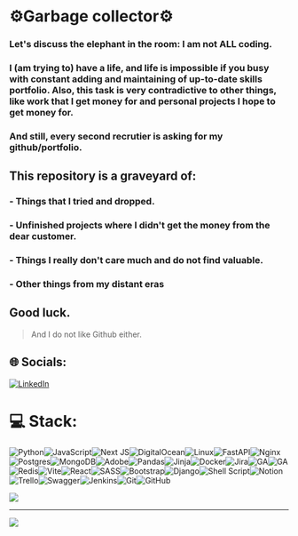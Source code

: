 # ⚙️Garbage collector⚙️
### Let's discuss the elephant in the room: I am not ALL coding.
### I (am trying to) have a life, and life is impossible if you busy with constant adding and maintaining of up-to-date skills portfolio. Also, this task is very contradictive to other things, like work that I get money for and personal projects I hope to get money for.
### And still, every second recrutier is asking for my github/portfolio.
## This repository is a graveyard of:
### - Things that I tried and dropped.
### - Unfinished projects where I didn't get the money from the dear customer.
### - Things I really don't care much and do not find valuable.
### - Other things from my distant eras
## Good luck.

> And I do not like Github either.

### 

## 🌐 Socials:
[![LinkedIn](https://img.shields.io/badge/LinkedIn-%230077B5.svg?logo=linkedin&logoColor=white)](https://linkedin.com/in/neveric)

# 💻 Stack:
![Python](https://img.shields.io/badge/python-3670A0?style=for-the-badge&logo=python&logoColor=ffdd54)![JavaScript](https://img.shields.io/badge/javascript-%23323330.svg?style=for-the-badge&logo=javascript&logoColor=%23F7DF1E)![Next JS](https://img.shields.io/badge/Next-black?style=for-the-badge&logo=next.js&logoColor=white)![DigitalOcean](https://img.shields.io/badge/DigitalOcean-%230167ff.svg?style=for-the-badge&logo=digitalOcean&logoColor=white)![Linux](https://img.shields.io/badge/Linux-FCC624?style=for-the-badge&logo=linux&logoColor=black)![FastAPI](https://img.shields.io/badge/FastAPI-005571?style=for-the-badge&logo=fastapi)![Nginx](https://img.shields.io/badge/nginx-%23009639.svg?style=for-the-badge&logo=nginx&logoColor=white)![Postgres](https://img.shields.io/badge/postgres-%23316192.svg?style=for-the-badge&logo=postgresql&logoColor=white)![MongoDB](https://img.shields.io/badge/MongoDB-%234ea94b.svg?style=for-the-badge&logo=mongodb&logoColor=white)![Adobe](https://img.shields.io/badge/adobe-%23FF0000.svg?style=for-the-badge&logo=adobe&logoColor=white)![Pandas](https://img.shields.io/badge/pandas-%23150458.svg?style=for-the-badge&logo=pandas&logoColor=white)![Jinja](https://img.shields.io/badge/jinja-white.svg?style=for-the-badge&logo=jinja&logoColor=black)![Docker](https://img.shields.io/badge/docker-%230db7ed.svg?style=for-the-badge&logo=docker&logoColor=white)![Jira](https://img.shields.io/badge/Jira-0052CC?style=for-the-badge&logo=Jira&logoColor=white)![GA](https://img.shields.io/badge/GitHub_Actions-2088FF?style=for-the-badge&logo=github-actions&logoColor=white)![GA](https://img.shields.io/badge/Grafana-F2F4F9?style=for-the-badge&logo=grafana&logoColor=orange&labelColor=F2F4F9)![Redis](https://img.shields.io/badge/redis-%23DD0031.svg?style=for-the-badge&logo=redis&logoColor=white)![Vite](https://img.shields.io/badge/vite-%23646CFF.svg?style=for-the-badge&logo=vite&logoColor=white)![React](https://img.shields.io/badge/react-%2320232a.svg?style=for-the-badge&logo=react&logoColor=%2361DAFB)![SASS](https://img.shields.io/badge/SASS-hotpink.svg?style=for-the-badge&logo=SASS&logoColor=white)![Bootstrap](https://img.shields.io/badge/bootstrap-%23563D7C.svg?style=for-the-badge&logo=bootstrap&logoColor=white)![Django](https://img.shields.io/badge/django-%23092E20.svg?style=for-the-badge&logo=django&logoColor=white)![Shell Script](https://img.shields.io/badge/shell_script-%23121011.svg?style=for-the-badge&logo=gnu-bash&logoColor=white)![Notion](https://img.shields.io/badge/Notion-%23000000.svg?style=for-the-badge&logo=notion&logoColor=white)![Trello](https://img.shields.io/badge/Trello-%23026AA7.svg?style=for-the-badge&logo=Trello&logoColor=white)![Swagger](https://img.shields.io/badge/-Swagger-%23Clojure?style=for-the-badge&logo=swagger&logoColor=white)![Jenkins](https://img.shields.io/badge/jenkins-%232C5263.svg?style=for-the-badge&logo=jenkins&logoColor=white)![Git](https://img.shields.io/badge/git-%23F05033.svg?style=for-the-badge&logo=git&logoColor=white)![GitHub](https://img.shields.io/badge/github-%23121011.svg?style=for-the-badge&logo=github&logoColor=white)
<!-- ![](https://github-readme-stats.vercel.app/api?username=Dalenir&theme=gotham&hide_border=false&include_all_commits=true&count_private=false)<br/>
![](https://github-readme-streak-stats.herokuapp.com/?user=Dalenir&theme=gotham&hide_border=false)<br/> -->
![](https://github-readme-stats.vercel.app/api/top-langs/?username=Dalenir&theme=gotham&hide_border=false&include_all_commits=true&count_private=false&layout=compact)

---
[![](https://visitcount.itsvg.in/api?id=Dalenir&icon=7&color=12)](https://visitcount.itsvg.in)
